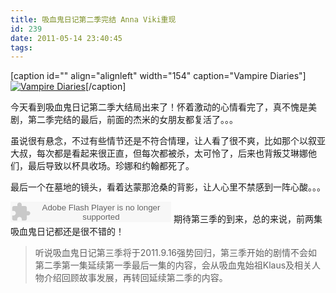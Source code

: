```yaml
---
title: 吸血鬼日记第二季完结 Anna Viki重现
id: 239
date: 2011-05-14 23:40:45
tags:
---
```


[caption id="" align="alignleft" width="154" caption="Vampire Diaries"][![Vampire Diaries](http://img.maybe.asia/content/images/vampire-diary.jpg "Vampire Diaries")](http://img.maybe.asia/content/images/vampire-diary.jpg)[/caption]

今天看到吸血鬼日记第二季大结局出来了！怀着激动的心情看完了，真不愧是美剧，第二季完结的最后，前面的杰米的女朋友都复活了。。。

虽说很有悬念，不过有些情节还是不符合情理，让人看了很不爽，比如那个以叙亚大叔，每次都是看起来很正直，但每次都被杀，太可怜了，后来也背叛艾琳娜他们，最后导致以杯具收场。珍娜和约翰都死了。

最后一个在墓地的镜头，看着达蒙那沧桑的背影，让人心里不禁感到一阵心酸。。。<!--more-->

<embed type="application/x-shockwave-flash" width="257" height="33" src="http://www.xiami.com/widget/13481_1769205160/singlePlayer.swf" wmode="transparent"></embed>
期待第三季的到来，总的来说，前两集吸血鬼日记都还是很不错的！

> 听说吸血鬼日记第三季将于2011.9.16强势回归，第三季开始的剧情不会如第二季第一集延续第一季最后一集的内容，会从吸血鬼始祖Klaus及相关人物介绍回顾故事发展，再转回延续第二季的内容。